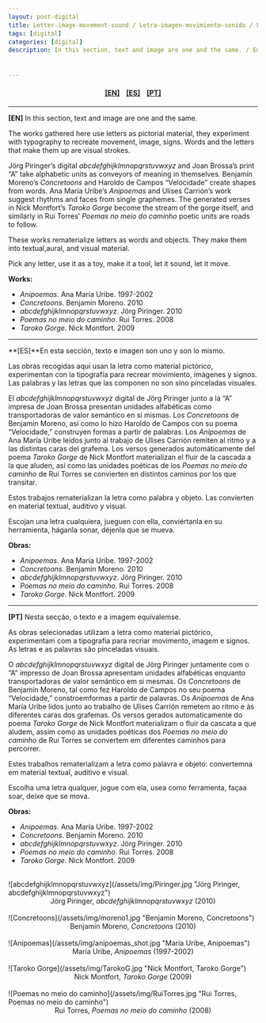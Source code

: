 ```yaml
---
layout: post-digital
title: Letter­-image­-movement-­sound / Letra­-imagen­-movimiento­-sonido / Letra-imagem­-movimento­-som
tags: [digital]
categories: [digital]
description: In this section, text and image are one and the same. / En esta sección, texto e imagen son uno y son lo mismo. / Nesta secção, o texto e a imagem equivalemse.


---
```

<h4 align="center"><a href="#EN">[EN]</a>&nbsp;&nbsp;&nbsp; <a href="#ES">[ES]</a> &nbsp;&nbsp;&nbsp;<a href="#PT">[PT]</a> </h4>

---

<a id="EN"/>**[EN]** In this section, text and image are one and the same.


The works gathered here use letters as pictorial material, they experiment with typography to recreate movement, image, signs. Words and the letters that make them up are visual strokes.

Jörg Piringer’s digital *abcdefghijklmnopqrstuvwxyz* and Joan Brossa’s print “A” take alphabetic units as conveyors of meaning in themselves. Benjamín Moreno’s *Concretoons* and Haroldo de Campos “Velocidade” create shapes from words. Ana María Uribe’s *Anipoemas* and Ulises Carrión’s work suggest rhythms and faces from single graphemes. The generated verses in Nick Montfort’s *Taroko Gorge* become the stream of the gorge itself, and similarly in Rui Torres’ *Poemas no meio do caminho* poetic units are roads to follow.

These works rematerialize letters as words and objects. They make them into textual,aural, and visual material.

Pick any letter, use it as a toy, make it a tool, let it sound, let it move.

**Works:**


- *Anipoemas*. Ana María Uribe. 1997-2002
- *Concretoons*. Benjamín Moreno. 2010
- *abcdefghijklmnopqrstuvwxyz*. Jörg Piringer. 2010
- *Poemas no meio do caminho*. Rui Torres. 2008
- *Taroko Gorge*. Nick Montfort. 2009

---

<a id="ES"/>**[ES]**En esta sección, texto e imagen son uno y son lo mismo.

Las obras recogidas aquí usan la letra como material pictórico, experimentan con la tipografía para recrear movimiento, imágenes y signos. Las palabras y las letras que las componen no son sino pinceladas visuales.

El *abcdefghijklmnopqrstuvwxyz* digital de Jörg Piringer junto a la “A” impresa de Joan Brossa presentan unidades alfabéticas como transportadoras de valor semántico en sí mismas. Los *Concretoons* de Benjamín Moreno, así como lo hizo Haroldo de Campos con su poema “Velocidade,” construyen formas a partir de palabras. Los *Anipoemas* de Ana María Uribe leídos junto al trabajo de Ulises Carrión remiten al ritmo y a las distintas caras del grafema. Los versos generados automáticamente del poema *Taroko Gorge* de Nick Montfort materializan el fluir de la cascada a la que aluden, así como las unidades poéticas de los *Poemas no meio do caminho* de Rui Torres se convierten en distintos caminos por los que transitar.

Estos trabajos rematerializan la letra como palabra y objeto. Las convierten en material textual, auditivo y visual.

Escojan una letra cualquiera, jueguen con ella, conviértanla en su herramienta, háganla sonar, déjenla que se mueva.

**Obras:**


- *Anipoemas*. Ana María Uribe. 1997-2002
- *Concretoons*. Benjamín Moreno. 2010
- *abcdefghijklmnopqrstuvwxyz*. Jörg Piringer. 2010
- *Poemas no meio do caminho*. Rui Torres. 2008
- *Taroko Gorge*. Nick Montfort. 2009

---

<a id="PT"/>**[PT]** Nesta secção, o texto e a imagem equivalem­se.

As obras selecionadas utilizam a letra como material pictórico, experimentam com a tipografia para recriar movimento, imagem e signos. As letras e as palavras são pinceladas visuais.

O *abcdefghijklmnopqrstuvwxyz* digital de Jörg Piringer juntamente com o “A” impresso de Joan Brossa apresentam unidades alfabéticas enquanto transportadoras de valor semântico em si mesmas. Os *Concretoons* de Benjamín Moreno, tal como fez Haroldo de Campos no seu poema “Velocidade,” constroemformas a partir de palavras. Os *Anipoemas* de Ana María Uribe lidos junto ao trabalho de Ulises Carrión remetem ao ritmo e às diferentes caras dos grafemas. Os versos gerados automaticamente do poema *Taroko Gorge* de Nick Montfort materializam o fluir da cascata a que aludem, assim como as unidades poéticas dos *Poemas no meio do caminho* de Rui Torres se convertem em diferentes caminhos para percorrer.

Estes trabalhos rematerializam a letra como palavra e objeto: convertem­na em material textual, auditivo e visual.

Escolha uma letra qualquer, jogue com ela, use­a como ferramenta, faça­a soar, deixe que se mova.

**Obras:**


- *Anipoemas*. Ana María Uribe. 1997-2002
- *Concretoons*. Benjamín Moreno. 2010
- *abcdefghijklmnopqrstuvwxyz*. Jörg Piringer. 2010
- *Poemas no meio do caminho*. Rui Torres. 2008
- *Taroko Gorge*. Nick Montfort. 2009


<br/>
![abcdefghijklmnopqrstuvwxyz](/assets/img/Piringer.jpg "Jörg Piringer, abcdefghijklmnopqrstuvwxyz")
<center>Jörg Piringer, <em>abcdefghijklmnopqrstuvwxyz</em> (2010)</center>
<br/>
![Concretoons](/assets/img/moreno1.jpg "Benjamin Moreno, Concretoons")
<center>Benjamin Moreno, <em>Concretoons</em> (2010)</center>
<br/>
![Anipoemas](/assets/img/anipoemas_shot.jpg "María Uribe, Anipoemas")
<center>María Uribe, <em>Anipoemas</em> (1997-2002)</center>
<br/>
![Taroko Gorge](/assets/img/TarokoG.jpg "Nick Montfort, Taroko Gorge")
<center>Nick Montfort, <em>Taroko Gorge</em> (2009)</center>
<br/>
![Poemas no meio do caminho](/assets/img/RuiTorres.jpg "Rui Torres, Poemas no meio do caminho")
<center>Rui Torres, <em>Poemas no meio do caminho</em> (2008)</center>

